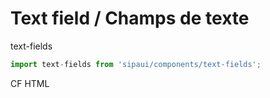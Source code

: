 # Text field / Champs de texte

text-fields

```js
import text-fields from 'sipaui/components/text-fields';
```

<!-- STORY -->

CF HTML
